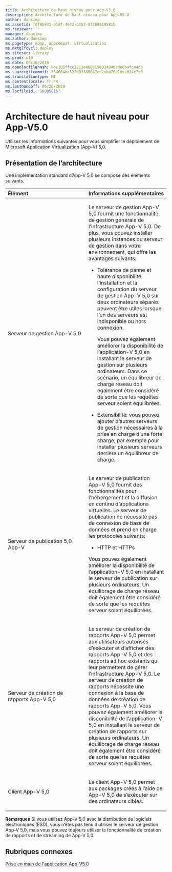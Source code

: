 ```yaml
---
title: Architecture de haut niveau pour App-V5.0
description: Architecture de haut niveau pour App-V5.0
author: dansimp
ms.assetid: fdf8b841-918f-4672-b352-0f2b9519581b
ms.reviewer: ''
manager: dansimp
ms.author: dansimp
ms.pagetype: mdop, appcompat, virtualization
ms.mktglfcycl: deploy
ms.sitesec: library
ms.prod: w10
ms.date: 06/16/2016
ms.openlocfilehash: 0ec105ffcc3213e488615603484b2de6bafce4d3
ms.sourcegitcommit: 354664bc527d93f80687cd2eba70d1eea024c7c3
ms.translationtype: MT
ms.contentlocale: fr-FR
ms.lasthandoff: 06/26/2020
ms.locfileid: "10805815"
---
```

# Architecture de haut niveau pour App-V5.0


Utilisez les informations suivantes pour vous simplifier le déploiement de Microsoft Application Virtualization (App-V) 5,0.

## Présentation de l’architecture


Une implémentation standard d’App-V 5,0 se compose des éléments suivants.

<table>
<colgroup>
<col width="50%" />
<col width="50%" />
</colgroup>
<thead>
<tr class="header">
<th align="left">Élément</th>
<th align="left">Informations supplémentaires</th>
</tr>
</thead>
<tbody>
<tr class="odd">
<td align="left"><p>Serveur de gestion App-V 5,0</p></td>
<td align="left"><p>Le serveur de gestion App-V 5,0 fournit une fonctionnalité de gestion générale de l’infrastructure App-V 5,0. De plus, vous pouvez installer plusieurs instances du serveur de gestion dans votre environnement, qui offre les avantages suivants:</p>
<ul>
<li><p>Tolérance de panne et haute disponibilité: l’installation et la configuration du serveur de gestion App-V 5,0 sur deux ordinateurs séparés peuvent être utiles lorsque l’un des serveurs est indisponible ou hors connexion.</p>
<p>Vous pouvez également améliorer la disponibilité de l’application-V 5,0 en installant le serveur de gestion sur plusieurs ordinateurs. Dans ce scénario, un équilibreur de charge réseau doit également être considéré de sorte que les requêtes serveur soient équilibrées.</p></li>
<li><p>Extensibilité: vous pouvez ajouter d’autres serveurs de gestion nécessaires à la prise en charge d’une forte charge, par exemple pour installer plusieurs serveurs derrière un équilibreur de charge.</p></li>
</ul></td>
</tr>
<tr class="even">
<td align="left"><p>Serveur de publication 5,0 App-V</p></td>
<td align="left"><p>Le serveur de publication App-V 5,0 fournit des fonctionnalités pour l’hébergement et la diffusion en continu d’applications virtuelles. Le serveur de publication ne nécessite pas de connexion de base de données et prend en charge les protocoles suivants:</p>
<ul>
<li><p>HTTP et HTTPs</p></li>
</ul>
<p>Vous pouvez également améliorer la disponibilité de l’application-V 5,0 en installant le serveur de publication sur plusieurs ordinateurs. Un équilibrage de charge réseau doit également être considéré de sorte que les requêtes serveur soient équilibrées.</p></td>
</tr>
<tr class="odd">
<td align="left"><p>Serveur de création de rapports App-V 5,0</p></td>
<td align="left"><p>Le serveur de création de rapports App-V 5,0 permet aux utilisateurs autorisés d’exécuter et d’afficher des rapports App-V 5,0 et des rapports ad hoc existants qui leur permettent de gérer l’infrastructure App-V 5,0. Le serveur de création de rapports nécessite une connexion à la base de données de création de rapports App-V 5,0. Vous pouvez également améliorer la disponibilité de l’application-V 5,0 en installant le serveur de création de rapports sur plusieurs ordinateurs. Un équilibrage de charge réseau doit également être considéré de sorte que les requêtes serveur soient équilibrées.</p></td>
</tr>
<tr class="even">
<td align="left"><p>Client App-V 5,0</p></td>
<td align="left"><p>Le client App-V 5,0 permet aux packages créés à l’aide de App-V 5,0 de s’exécuter sur des ordinateurs cibles.</p></td>
</tr>
</tbody>
</table>

 

**Remarques**  Si vous utilisez App-V 5,0 avec la distribution de logiciels électroniques (ESD), vous n’êtes pas tenu d’utiliser le serveur de gestion App-V 5,0, mais vous pouvez toujours utiliser la fonctionnalité de création de rapports et de streaming de App-V 5,0.

 






## Rubriques connexes


[Prise en main de l'application App-V5.0](getting-started-with-app-v-50--rtm.md)

 

 





